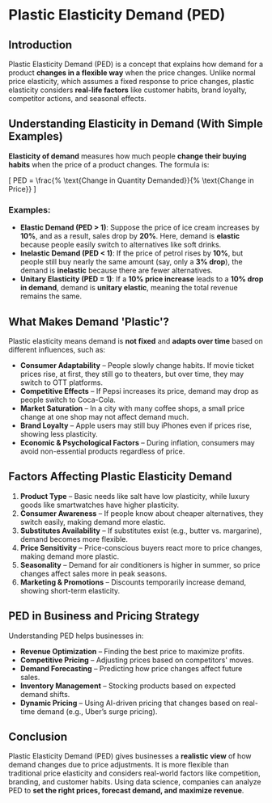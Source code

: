# Plastic Elasticity Demand (PED)

## Introduction
Plastic Elasticity Demand (PED) is a concept that explains how demand for a product **changes in a flexible way** when the price changes. Unlike normal price elasticity, which assumes a fixed response to price changes, plastic elasticity considers **real-life factors** like customer habits, brand loyalty, competitor actions, and seasonal effects.

## Understanding Elasticity in Demand (With Simple Examples)
**Elasticity of demand** measures how much people **change their buying habits** when the price of a product changes. The formula is:

\[
PED = \frac{\% \text{Change in Quantity Demanded}}{\% \text{Change in Price}}
\]

### Examples:
- **Elastic Demand (PED > 1)**: Suppose the price of ice cream increases by **10%**, and as a result, sales drop by **20%**. Here, demand is **elastic** because people easily switch to alternatives like soft drinks.
- **Inelastic Demand (PED < 1)**: If the price of petrol rises by **10%**, but people still buy nearly the same amount (say, only a **3% drop**), the demand is **inelastic** because there are fewer alternatives.
- **Unitary Elasticity (PED = 1)**: If a **10% price increase** leads to a **10% drop in demand**, demand is **unitary elastic**, meaning the total revenue remains the same.

## What Makes Demand 'Plastic'?
Plastic elasticity means demand is **not fixed** and **adapts over time** based on different influences, such as:
- **Consumer Adaptability** – People slowly change habits. If movie ticket prices rise, at first, they still go to theaters, but over time, they may switch to OTT platforms.
- **Competitive Effects** – If Pepsi increases its price, demand may drop as people switch to Coca-Cola.
- **Market Saturation** – In a city with many coffee shops, a small price change at one shop may not affect demand much.
- **Brand Loyalty** – Apple users may still buy iPhones even if prices rise, showing less plasticity.
- **Economic & Psychological Factors** – During inflation, consumers may avoid non-essential products regardless of price.

## Factors Affecting Plastic Elasticity Demand
1. **Product Type** – Basic needs like salt have low plasticity, while luxury goods like smartwatches have higher plasticity.
2. **Consumer Awareness** – If people know about cheaper alternatives, they switch easily, making demand more elastic.
3. **Substitutes Availability** – If substitutes exist (e.g., butter vs. margarine), demand becomes more flexible.
4. **Price Sensitivity** – Price-conscious buyers react more to price changes, making demand more plastic.
5. **Seasonality** – Demand for air conditioners is higher in summer, so price changes affect sales more in peak seasons.
6. **Marketing & Promotions** – Discounts temporarily increase demand, showing short-term elasticity.

## PED in Business and Pricing Strategy
Understanding PED helps businesses in:
- **Revenue Optimization** – Finding the best price to maximize profits.
- **Competitive Pricing** – Adjusting prices based on competitors' moves.
- **Demand Forecasting** – Predicting how price changes affect future sales.
- **Inventory Management** – Stocking products based on expected demand shifts.
- **Dynamic Pricing** – Using AI-driven pricing that changes based on real-time demand (e.g., Uber’s surge pricing).

## Conclusion
Plastic Elasticity Demand (PED) gives businesses a **realistic view** of how demand changes due to price adjustments. It is more flexible than traditional price elasticity and considers real-world factors like competition, branding, and customer habits. Using data science, companies can analyze PED to **set the right prices, forecast demand, and maximize revenue**.
